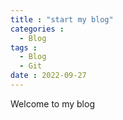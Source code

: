 ```yaml
---
title : "start my blog"
categories : 
  - Blog
tags :
  - Blog
  - Git
date : 2022-09-27
---
```


Welcome to my blog
